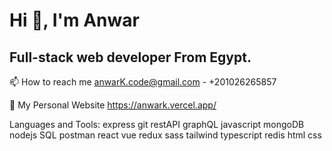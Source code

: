 # Hi 👋, I'm Anwar
## Full-stack web developer From Egypt.
📫 How to reach me  anwarK.code@gmail.com  -  +201026265857

📡 My Personal Website https://anwark.vercel.app/

Languages and Tools:
 express  git  restAPI  graphQL  javascript  mongoDB  nodejs  SQL  postman  react  vue  redux  sass  tailwind  typescript  redis  html  css 
